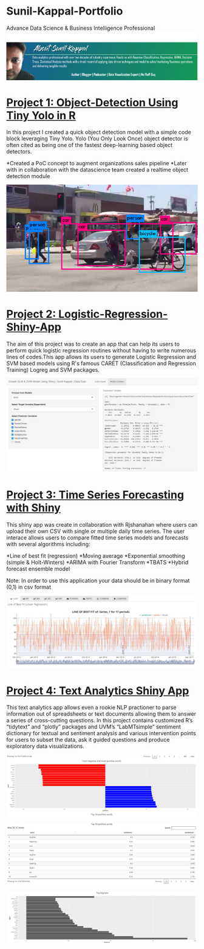 # Sunil-Kappal-Portfolio
Advance Data Science & Business Intelligence Professional
![](/Images/About%20Sunil.png)


# [Project 1: Object-Detection Using Tiny Yolo in R](https://github.com/skappal7/Tiny-Yolo-Object-Detection)
In this project I created a quick object detection model with a simple code block leveraging Tiny Yolo. Yolo (You Only Look Once) object detector is often cited as being one of the fastest deep-learning based object detectors.

*Created a PoC concept to augment organizations sales pipeline
*Later with in collaboration with the datascience team created a realtime object detection module


![](/Images/TinyYolo%20Pred.png)

# [Project 2: Logistic-Regression-Shiny-App](https://sunilkappal.shinyapps.io/Logistic_Regression_Data_Dojo/)
The aim of this project was to create an app that can help its users to perform quick logistic regression routines without having to write numerous lines of codes.This app allows its users to generate Logistic Regression and SVM based models using R's famous CARET (Classification and Regression Training) Logreg and SVM packages.


![](/Images/Logistic%20Regression%20App.JPG)

# [Project 3: Time Series Forecasting with Shiny](https://rjshanahan.shinyapps.io/Time-Series-Forecasting-with-Shiny/)
This shiny app was create in collaboration with Rjshanahan where users can upload their own CSV with single or multiple daily time series. The user interace allows users to compare fitted time series models and forecasts with several algorithms including:

*Line of best fit (regression)
*Moving average
*Exponential smoothing (simple & Holt-Winters)
*ARIMA with Fourier Transform
*TBATS
*Hybrid forecast ensemble model

Note: In order to use this application your data should be in binary format (0,1) in csv format

![](/Images/1%20Time%20Series.JPG)

# [Project 4: Text Analytics Shiny App](https://sunilkappal.shinyapps.io/Text_Sentiment_Analysis/)
This text analytics app allows even a rookie NLP practioner to parse information out of spreadsheets or text documents allowing them to answer a series of cross-cutting questions. In this project contains customized R’s “tidytext” and “plotly” packages and UVM’s “LabMTsimple” sentiment dictionary for textual and sentiment analysis and various intervention points for users to subset the data, ask it guided questions and produce exploratory data visualizations.

![](/Images/1%20Text%20Sentiment.PNG)

![](/Images/2%20Text%20Sentiment.PNG)

![](/Images/3%20Text%20Biagrams.PNG)

